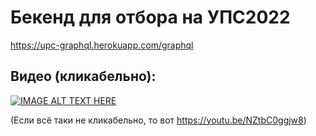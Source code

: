 # Бекенд для отбора на УПС2022

https://upc-graphql.herokuapp.com/graphql

## Видео (кликабельно):
[![IMAGE ALT TEXT HERE](https://img.youtube.com/vi/NZtbC0ggjw8/0.jpg)](https://www.youtube.com/watch?v=NZtbC0ggjw8)

(Если всё таки не кликабельно, то вот https://youtu.be/NZtbC0ggjw8)
